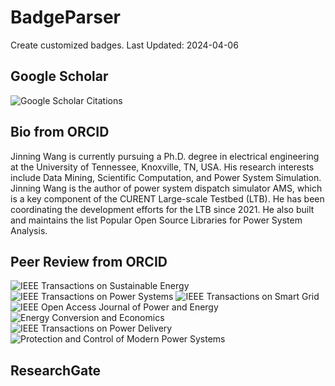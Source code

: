 # BadgeParser
Create customized badges.
Last Updated: 2024-04-06
## Google Scholar
![Google Scholar Citations](https://img.shields.io/badge/Google%20Scholar%20Citations-108-blue.svg?logo=googlescholar&link=https://scholar.google.com/citations?user=Wr7nQZAAAAAJ&hl=en&oi=ao)
## Bio from ORCID
Jinning Wang is currently pursuing a Ph.D. degree in electrical engineering at the University of Tennessee, Knoxville, TN, USA. His research interests include Data Mining, Scientific Computation, and Power System Simulation.
Jinning Wang is the author of power system dispatch simulator AMS, which is a key component of the CURENT Large-scale Testbed (LTB). He has been coordinating the development efforts for the LTB since 2021. He also built and maintains the list Popular Open Source Libraries for Power System Analysis.
## Peer Review from ORCID
![IEEE Transactions on Sustainable Energy](https://img.shields.io/badge/IEEE%20Transactions%20on%20Sustainable%20Energy-4-blue.svg)  ![IEEE Transactions on Power Systems](https://img.shields.io/badge/IEEE%20Transactions%20on%20Power%20Systems-4-blue.svg)  ![IEEE Transactions on Smart Grid](https://img.shields.io/badge/IEEE%20Transactions%20on%20Smart%20Grid-7-blue.svg)  ![IEEE Open Access Journal of Power and Energy](https://img.shields.io/badge/IEEE%20Open%20Access%20Journal%20of%20Power%20and%20Energy-2-blue.svg)  ![Energy Conversion and Economics](https://img.shields.io/badge/Energy%20Conversion%20and%20Economics-1-blue.svg)  ![IEEE Transactions on Power Delivery](https://img.shields.io/badge/IEEE%20Transactions%20on%20Power%20Delivery-2-blue.svg)  ![Protection and Control of Modern Power Systems](https://img.shields.io/badge/Protection%20and%20Control%20of%20Modern%20Power%20Systems-1-blue.svg)  
## ResearchGate
